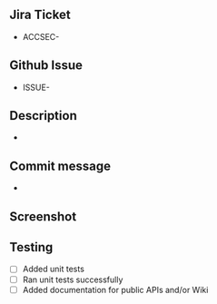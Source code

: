 <!-- Thanks for contributing to Twilio Verify. Please consider this template for your PR -->
<!-- Title format: [Ticket Number/Issue Number] - Brief description -->
<!-- Assignee: Please assign yourself to this PR -->
<!-- Labels: Please add proper labels accordingly (task, bug, housekeeping, etc) -->


<!-- Ticket: Please add the Jira ticket number or the Github issue number according to your case -->
## Jira Ticket
- ACCSEC-

## Github Issue
- ISSUE-

<!-- Description: Please add a detailed description of your contribution. Include associated PRs or dependencies. If you're opening an integration PR, please add proper checklist of remaining items and tag this PR with a "DO NOT MERGE YET" -->
## Description
- 

<!-- Commit message: This repository uses a commit message convention https://docs.google.com/document/d/19ed9FHIAlJwlGzf3xacgE15MVfTwx8n9G2QeYyCr-5E/edit?usp=drive_web&ouid=116864038767072405931 set the commit message to be used when merging this PR e.g. docs: add architecture diagrams [ACCSEC-99999] -->
## Commit message
-  

<!-- Screenshot: When possible add a screenshot or gif showing your changes if not you can remove this section -->
## Screenshot

<!-- Testing: Please check all that apply -->
## Testing
- [ ] Added unit tests
- [ ] Ran unit tests successfully
- [ ] Added documentation for public APIs and/or Wiki
